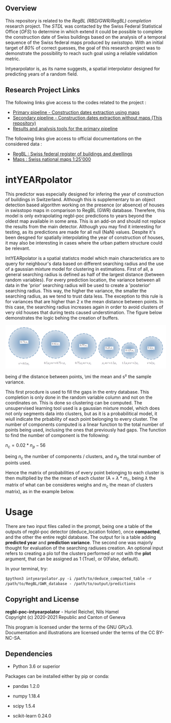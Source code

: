 ## Overview

This repository is related to the _RegBL (RBD/GWR/RegBL) completion_ research project. The _STDL_ was contacted by the Swiss Federal Statistical Office (_OFS_) to determine in which extend it could be possible to complete the construction date of Swiss buildings based on the analysis of a temporal sequence of the Swiss federal maps produced by _swisstopo_. With an initial target of _80%_ of correct guesses, the goal of this research project was to demonstrate the possibility to reach such goal using a reliable validation metric.

Intyearpolator is, as its name suggests, a spatial interpolator designed for predicting years of a random field. 

## Research Project Links

The following links give access to the codes related to the project :

* [Primary pipeline - Construction dates extraction using maps](https://github.com/swiss-territorial-data-lab/regbl-poc)
* [Secondary pipeline - Construction dates extraction without maps (This repository)](https://github.com/swiss-territorial-data-lab/regbl-poc-intyearpolator)
* [Results and analysis tools for the primary pipeline](https://github.com/swiss-territorial-data-lab/regbl-poc-analysis)

The following links give access to official documentations on the considered data :

* [RegBL : Swiss federal register of buildings and dwellings](https://www.bfs.admin.ch/bfs/en/home/registers/federal-register-buildings-dwellings.html)
* [Maps : Swiss national maps 1:25'000](https://shop.swisstopo.admin.ch/en/products/maps/national/lk25)


# intYEARpolator
This predictor was especially designed for infering the year of construction of buildings in Switzerland. Although this is supplementary to an object detection based algorithm working on the presence (or absence) of houses in swisstopo maps in comparison to RegBL (GWR) database. Therefere, this model is only extrapolating regbl-poc predictions to years beyond the oldest map available in some area. This is an add-on and should not replace the results from the main detector. Although you may find it interesting for testing, as its predictions are made for all null (NaN) values. Despite it's been desgned for spatially interpolating the year of construction of houses, it may also be interesting in cases where the urban pattern structure could be relevant.

IntYEARpolator is a spatial statistcs model which main characteristics are to query for neighbour's data based on different searching radius and the use of a gaussian mixture model for clustering in estimations. First of all, a general searching radius is defined as half of the largest distance (between random variables). For every prediction location, the variance between all data in the 'prior' searching radius will be used to create a 'posterior' searching radius. This way, the higher the variance, the smaller the searching radius, as we tend to trust data less. The exception to this rule is for variances that are higher than 2 x the mean distance between points. In this case, the searching radius increases again in order to avoid clusters of very old houses that during tests caused understimation. The figure below demonstrates the logic behing the creation of buffers.

![](doc/image/f1.png)

being *d* the distance between points, \mi the mean and s² the sample variance. 

This first procdure is used to fill the gaps in the entry database. This completion is only done in the random variable column and not on the coordinates on. This is done so clustering can be computed. The unsupervised learning tool used is a gaussian mixture model, which does not only segments data into clusters, but as it is a probabilitical model, it wiull indicate the prbability of each point belonging to every cluster. The number of components computed is a linear function to the total number of points being used, inclusing the ones that previously had gaps. The function to find the number of component is the following:

$n_c = 0.02 * n_p - 56$ 

being $n_c$ the number of components / clusters, and $n_p$ the total number of points used.

Hence the matrix of probabilities of every point belonging to each cluster is then multiplied by the the mean of each cluster (A = $\lambda * m_c$, being $\lambda$ the matrix of what can be consideres weighs and $m_c$ the mean of clusters matrix), as in the example below.



# Usage

There are two input files called in the prompt, being one a table of the outputs of regbl-poc detector (deduce_location folder), once **compacted**, and the other the entire regbl database. The output for is a table adding **predicted year** and **prediction variance**. The second one was majorly thought for evaluation of the searching radiuses creation. An optional input refers to creating a plo tof the clusters performed or not with the **plot** argument, that can be assigned as 1 (True), or 0(False, default).

In your terminal, try:

```
$python3 intyearpolator.py -i /path/to/deduce_compacted_table -r /path/to/RegBL/GWR_database - /path/to/output/predictions
```

## Copyright and License

**regbl-poc-intyearpolator** - Huriel Reichel, Nils Hamel <br >
Copyright (c) 2020-2021 Republic and Canton of Geneva

This program is licensed under the terms of the GNU GPLv3. Documentation and illustrations are licensed under the terms of the CC BY-NC-SA.

## Dependencies

* Python 3.6 or superior

Packages can be installed either by pip or conda:

* pandas 1.2.0

* numpy 1.18.4

* scipy 1.5.4

* scikit-learn 0.24.0

